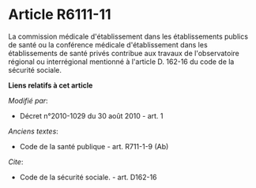 # Article R6111-11

La commission médicale d'établissement dans les établissements publics de santé ou la conférence médicale d'établissement
dans les établissements de santé privés contribue aux travaux de l'observatoire régional ou interrégional mentionné à
l'article D. 162-16 du code de la sécurité sociale.

**Liens relatifs à cet article**

_Modifié par_:

  - Décret n°2010-1029 du 30 août 2010 - art. 1

_Anciens textes_:

  - Code de la santé publique - art. R711-1-9 (Ab)

_Cite_:

  - Code de la sécurité sociale. - art. D162-16
